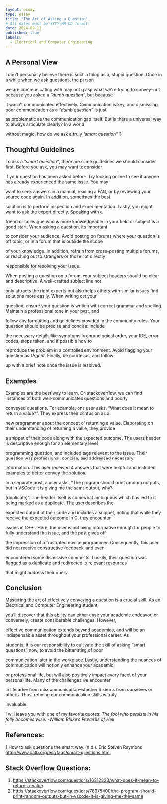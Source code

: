 ```yaml
---
layout: essay
type: essay
title: "The Art of Asking a Question"
# All dates must be YYYY-MM-DD format!
date: 2024-09-11
published: true
labels:
  - Electrical and Computer Engineering
---
```


## A Personal View
  I don’t personally believe there is such a thing as a, stupid question. Once in a while when we ask questions, the person 

we are communicating with may not grasp what we're trying to convey–not because you asked a *“dumb question”*, but because 

it wasn’t communicated effectively. Communication is key, and dismissing poor communication as a *“dumb question”* is just 

as problematic as the communication gap itself. But is there a universal way to always articulate clearly?  In a world 

without magic, how do we ask a truly *“smart question”* ?


## Thoughful Guidelines 
  To ask a *“smart question”*, there are some guidelines we should consider first. Before you ask, you may want to consider 

if your question has been asked before. Try looking online to see if anyone has already experienced the same issue. You may 

want to seek answers in a manual, reading a FAQ, or by reviewing your source code again. In addition, sometimes the best 

solution is to perform inspection and experimentation. Lastly, you might want to ask the expert directly. Speaking with a 

friend or colleague who is more knowledgeable in your field or subject is a good start. When asking a question, it’s important 

to consider your audience. Avoid posting on forums where your question is off topic, or in a forum that is outside the scope 

of your knowledge. In addition, refrain from cross-posting multiple forums, or reaching out to strangers or those not directly 

responsible for resolving your issue. 

   When posting a question on a forum, your subject headers should be clear and descriptive. A well-crafted subject line not 

only attracts the right experts but also helps others with similar issues find solutions more easily. When writing out your 

question, ensure your question is written with correct grammar and spelling. Maintain a professional tone in your post, and 

follow any formatting and guidelines provided in the community rules. Your question should be precise and concise: include 

the necessary details like symptoms in chronological order, your IDE, error codes, steps taken, and if possible how to 

reproduce the problem in a controlled environment. Avoid flagging your question as *Urgent*. Finally, be courteous, and follow 

up with a brief note once the issue is resolved. 

## Examples
  Examples are the best way to learn. On stackoverflow, we can find instances of both well-communicated questions and poorly 

conveyed questions. For example, one user asks, “What does it mean to return a value?”. They express their confusion as a 

new programmer about the concept of returning a value. Elaborating on their understanding of returning a value, they provide

a snippet of their code along with the expected outcome. The users header is descriptive enough for an elementary level 

programming question, and included tags relevant to the issue. Their question was professional, concise, and addressed necessary 

information. This user received 4 answers that were helpful and included examples to better convey the solution. 

  In a separate post, a user asks, “The program should print random outputs, but in VSCode it is giving me the same output, why? 

[duplicate]”. The header itself is somewhat ambiguous which has led to it being marked as a duplicate. The user describes the 

expected output of their code and includes a snippet, noting that while they receive the expected outcome in C, they encounter 

issues in C++ . Here, the user is not being informative enough for people to fully understand the issue, and the post gives off 

the impression of a frustrated novice programmer. Consequently, this user did not receive constructive feedback, and even 

encountered some dismissive comments. Luckily, their question was flagged as a duplicate and redirected to relevant resources 

that might address their query.

## Conclusion
  Mastering the art of effectively conveying a question is a crucial skill. As an Electrical and Computer Engineering student, 

you’ll discover that this ability can either ease your academic endeavor, or conversely, create considerable challenges. However, 

effective communication extends beyond academics, and will be an indispensable asset throughout your professional career. As 

students, it is our responsibility to cultivate the skill of asking “smart questions” now, to avoid the bitter sting of poor 

communication later in the workplace. Lastly, understanding the nuances of communication will not only enhance your academic 

or professional life, but will also positively impact every facet of your personal life. Many of the challenges we encounter 

in life arise from miscommunication–whether it stems from ourselves or others. Thus, refining our communication skills is truly 

invaluable.


I will leave you with one of my favorite quotes: 
            *The fool who persists in his folly becomes wise.*
					                  *-William Blake’s Proverbs of Hell*





## References:
  1.How to ask questions the smart way. (n.d.). Eric Steven Raymond http://www.catb.org/esr/faqs/smart-questions.html
    
## Stack Overflow Questions: 
  1. https://stackoverflow.com/questions/16312323/what-does-it-mean-to-return-a-value
  2. https://stackoverflow.com/questions/78975400/the-program-should-print-random-outputs-but-in-vscode-it-is-giving-me-the-same


























